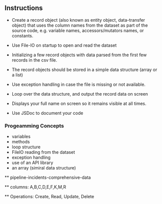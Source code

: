 ## Instructions
- Create a record object (also known as entity object, data-transfer object) that uses the column
  names from the dataset as part of the source code, e.g. variable names, accessors/mutators names, or constants.

- Use File-IO on startup to open and read the dataset
- Initializing a few record objects with data parsed from the first few records in the csv file.
- The record objects should be stored in a simple data structure (array or a list)
- Use exception handling in case the file is missing or not available.

- Loop over the data structure, and output the record data on screen
- Displays your full name on screen so it remains visible at all times.

- Use JSDoc to document your code

### Progeamming Concepts

- variables
- methods
- loop structure
- FileIO reading from the dataset
- exception handling
- use of an API library
- an array (simiral data structure)



** pipeline-incidents-comprehensive-data

** columns: A,B,C,D,E,F,K,M,R

** Operations: Create, Read, Update, Delete

